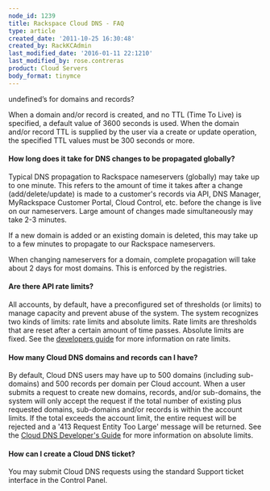 ```yaml
---
node_id: 1239
title: Rackspace Cloud DNS - FAQ
type: article
created_date: '2011-10-25 16:30:48'
created_by: RackKCAdmin
last_modified_date: '2016-01-11 22:1210'
last_modified_by: rose.contreras
product: Cloud Servers
body_format: tinymce
---
```


undefined&rsquo;s for domains and records?

When a domain and/or record is created, and no TTL (Time To Live) is
specified, a default value of 3600 seconds is used. When the domain
and/or record TTL is supplied by the user via a create or update
operation, the specified TTL values must be 300 seconds or more.

#### How long does it take for DNS changes to be propagated globally?

Typical DNS propagation to Rackspace nameservers (globally) may take up
to one minute. This refers to the amount of time it takes after a change
(add/delete/update) is made to a customer's records via API, DNS
Manager, MyRackspace Customer Portal, Cloud Control, etc. before the
change is live on our nameservers. Large amount of changes made
simultaneously may take 2-3 minutes.

If a new domain is added or an existing domain is deleted, this may take
up to a few minutes to propagate to our Rackspace nameservers.

When changing nameservers for a domain, complete propagation will take
about 2 days for most domains. This is enforced by the registries.

#### Are there API rate limits?

All accounts, by default, have a preconfigured set of thresholds (or
limits) to manage capacity and prevent abuse of the system. The system
recognizes two kinds of limits: rate limits and absolute limits. Rate
limits are thresholds that are reset after a certain amount of time
passes. Absolute limits are fixed. See the [developers
guide](http://docs.rackspace.com/) for more information on rate limits.

#### How many Cloud DNS domains and records can I have?

By default, Cloud DNS users may have up to 500 domains (including
sub-domains) and 500 records per domain per Cloud account. When a user
submits a request to create new domains, records, and/or sub-domains,
the system will only accept the request if the total number of existing
plus requested domains, sub-domains and/or records is within the account
limits. If the total exceeds the account limit, the entire request will
be rejected and a '413 Request Entity Too Large' message will be
returned. See the [Cloud DNS Developer's
Guide](http://docs.rackspace.com/cdns/api/v1.0/cdns-devguide/content/overview.html)
for more information on absolute limits.

#### How can I create a Cloud DNS ticket?

You may submit Cloud DNS requests using the standard Support
ticket interface in the Control Panel.

